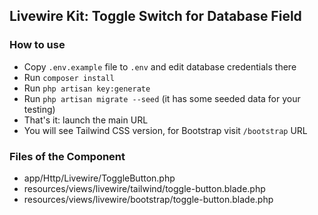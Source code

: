 ## Livewire Kit: Toggle Switch for Database Field

### How to use

- Copy `.env.example` file to `.env` and edit database credentials there
- Run `composer install`
- Run `php artisan key:generate`
- Run `php artisan migrate --seed` (it has some seeded data for your testing)
- That's it: launch the main URL
- You will see Tailwind CSS version, for Bootstrap visit `/bootstrap` URL


### Files of the Component

- app/Http/Livewire/ToggleButton.php
- resources/views/livewire/tailwind/toggle-button.blade.php
- resources/views/livewire/bootstrap/toggle-button.blade.php


